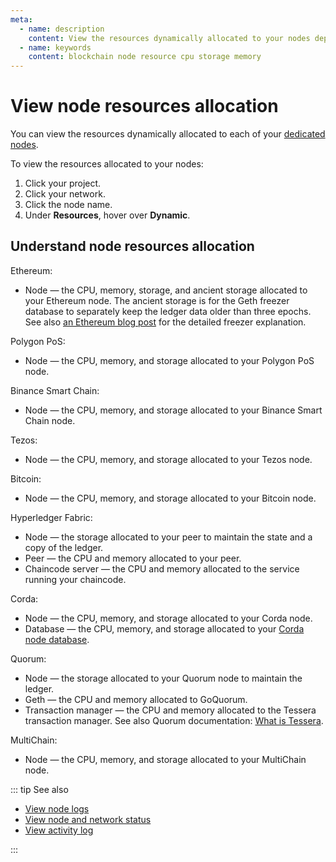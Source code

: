 ```yaml
---
meta:
  - name: description
    content: View the resources dynamically allocated to your nodes deployed with the Chainstack managed blockchain services.
  - name: keywords
    content: blockchain node resource cpu storage memory
---
```


# View node resources allocation

You can view the resources dynamically allocated to each of your [dedicated nodes](/glossary/dedicated-node).

To view the resources allocated to your nodes:

1. Click your project.
1. Click your network.
1. Click the node name.
1. Under **Resources**, hover over **Dynamic**.

## Understand node resources allocation

Ethereum:

* Node — the CPU, memory, storage, and ancient storage allocated to your Ethereum node. The ancient storage is for the Geth freezer database to separately keep the ledger data older than three epochs. See also [an Ethereum blog post](https://blog.ethereum.org/2019/07/10/geth-v1-9-0/) for the detailed freezer explanation.

Polygon PoS:

* Node — the CPU, memory, and storage allocated to your Polygon PoS node.

Binance Smart Chain:

* Node — the CPU, memory, and storage allocated to your Binance Smart Chain node.

Tezos:

* Node — the CPU, memory, and storage allocated to your Tezos node.

Bitcoin:

* Node — the CPU, memory, and storage allocated to your Bitcoin node.

Hyperledger Fabric:

* Node — the storage allocated to your peer to maintain the state and a copy of the ledger.
* Peer — the CPU and memory allocated to your peer.
* Chaincode server — the CPU and memory allocated to the service running your chaincode.

Corda:

* Node — the CPU, memory, and storage allocated to your Corda node.
* Database — the CPU, memory, and storage allocated to your [Corda node database](https://docs.corda.net/docs/corda-os/node-database.html).

Quorum:

* Node — the storage allocated to your Quorum node to maintain the ledger.
* Geth — the CPU and memory allocated to GoQuorum.
* Transaction manager — the CPU and memory allocated to the Tessera transaction manager. See also Quorum documentation: [What is Tessera](https://docs.tessera.consensys.net/).

MultiChain:

* Node — the CPU, memory, and storage allocated to your MultiChain node.

::: tip See also

* [View node logs](/platform/view-node-logs)
* [View node and network status](/platform/view-node-and-network-status)
* [View activity log](/platform/view-activity-log)

:::
